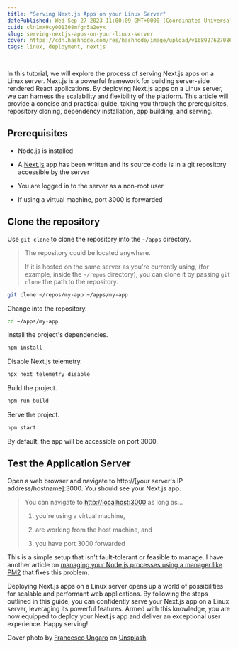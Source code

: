 ```yaml
---
title: "Serving Next.js Apps on your Linux Server"
datePublished: Wed Sep 27 2023 11:00:09 GMT+0000 (Coordinated Universal Time)
cuid: cln1mx9cy001308mfgn5a2eyx
slug: serving-nextjs-apps-on-your-linux-server
cover: https://cdn.hashnode.com/res/hashnode/image/upload/v1689276270869/aed04e76-31a2-4aa3-ac70-7b142b2f9761.png
tags: linux, deployment, nextjs

---
```


In this tutorial, we will explore the process of serving Next.js apps on a Linux server. Next.js is a powerful framework for building server-side rendered React applications. By deploying Next.js apps on a Linux server, we can harness the scalability and flexibility of the platform. This article will provide a concise and practical guide, taking you through the prerequisites, repository cloning, dependency installation, app building, and serving.

## **Prerequisites**

* Node.js is installed
    
* A [Next.js](https://nextjs.org/) app has been written and its source code is in a git repository accessible by the server
    
* You are logged in to the server as a non-root user
    
* If using a virtual machine, port 3000 is forwarded
    

## **Clone the repository**

Use `git clone` to clone the repository into the `~/apps` directory.

> The repository could be located anywhere.
> 
> If it is hosted on the same server as you're currently using, (for example, inside the `~/repos` directory), you can clone it by passing `git clone` the path to the repository.

```bash
git clone ~/repos/my-app ~/apps/my-app
```

Change into the repository.

```bash
cd ~/apps/my-app
```

Install the project's dependencies.

```bash
npm install
```

Disable Next.js telemetry.

```bash
npx next telemetry disable
```

Build the project.

```bash
npm run build
```

Serve the project.

```bash
npm start
```

By default, the app will be accessible on port 3000.

## **Test the Application Server**

Open a web browser and navigate to http://\[your server's IP address/hostname\]:3000. You should see your Next.js app.

> You can navigate to [http://localhost:3000](http://localhost:3000) as long as...
> 
> 1. you're using a virtual machine,
>     
> 2. are working from the host machine, and
>     
> 3. you have port 3000 forwarded
>     

This is a simple setup that isn't fault-tolerant or feasible to manage. I have another article on [managing your Node.js processes using a manager like PM2](https://travishorn.com/how-to-manage-nodejs-processes-with-pm2) that fixes this problem.

Deploying Next.js apps on a Linux server opens up a world of possibilities for scalable and performant web applications. By following the steps outlined in this guide, you can confidently serve your Next.js app on a Linux server, leveraging its powerful features. Armed with this knowledge, you are now equipped to deploy your Next.js app and deliver an exceptional user experience. Happy serving!

Cover photo by [Francesco Ungaro](https://unsplash.com/@francesco_ungaro?utm_source=unsplash&utm_medium=referral&utm_content=creditCopyText) on [Unsplash](https://unsplash.com/photos/a-bird-is-sitting-on-a-rock-in-the-water-qX_HzjwEUhg?utm_source=unsplash&utm_medium=referral&utm_content=creditCopyText).
